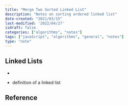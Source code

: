 ```yaml
---
title: "Merge Two Sorted Linked List"
description: "Notes on sorting ordered linked list"
date-created: "2021/03/15"
last-modified: '2022/04/27'
isdraft: false
categories: ["algorithms", "notes"]
tags: ["javaScript", "algorithms", "general", "notes"]
type: "note"
---
```



## Linked Lists 

- 

- definition of a linked list 



## Reference 
